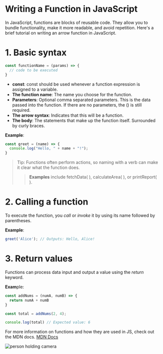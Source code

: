 # Writing a Function in JavaScript

In JavaScript, functions are blocks of reusable code. They allow you to bundle functionality, make it more readable, and avoid repetition. Here's a brief tutorial on writing an arrow function in JavaScript.

# 1. Basic syntax
```javascript
const functionName = (params) => {
  // code to be executed
}
```
* **const**: const should be used whenever a function expression is assigned to a variable.
* **The function name**: The name you choose for the function.
* **Parameters**: Optional comma separated parameters. This is the data passed into the function. If there are no parameters, the () is still required.
* **The arrow syntax**: Indicates that this will be a function.
* **The body**: The statements that make up the function itself. Surrounded by curly braces.

**Example**:

```javascript
const greet = (name) => {
  console.log("Hello, " + name + "!");
}
```

>Tip: Functions often perform actions, so naming with a verb can make it clear what the function does. 
>>**Examples** include fetchData( ), calculateArea( ), or printReport( ). 

# 2. Calling a function

To execute the function, you *call* or *invoke* it by using its name followed by parentheses.

**Example**:

```javascript
greet('Alice'); // Outputs: Hello, Alice!
```
# 3. Return values

Functions can process data input and output a value using the *return* keyword.

**Exam**ple: 

```javascript
const addNums = (numA, numB) => {
  return numA + numB
}

const total = addNums(2, 4);

console.log(total) // Expected value: 6
```
For more information on functions and how they are used in JS, check out the MDN docs. 
[MDN Docs](https://developer.mozilla.org/en-US/docs/Web/JavaScript/Guide/Functions)

![person holding camera](https://images.unsplash.com/photo-1719937051058-63705ed35502?q=80&w=3272&auto=format&fit=crop&ixlib=rb-4.0.3&ixid=M3wxMjA3fDF8MHxwaG90by1wYWdlfHx8fGVufDB8fHx8fA%3D%3D)

